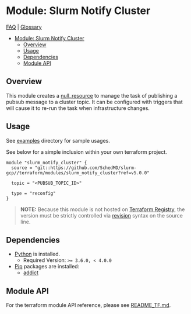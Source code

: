# Module: Slurm Notify Cluster

[FAQ](../../../docs/faq.md) | [Glossary](../../../docs/glossary.md)

<!-- mdformat-toc start --slug=github --no-anchors --maxlevel=6 --minlevel=1 -->

- [Module: Slurm Notify Cluster](#module-slurm-notify-cluster)
  - [Overview](#overview)
  - [Usage](#usage)
  - [Dependencies](#dependencies)
  - [Module API](#module-api)

<!-- mdformat-toc end -->

## Overview

This module creates a [null_resource](https://registry.terraform.io/providers/hashicorp/null/latest/docs/resources/resource) to manage the task of publishing a pubsub message to a cluster topic.
It can be configured with triggers that will cause it to re-run the task when infrastructure changes.

## Usage

See [examples](../../examples/slurm_notify_cluster/) directory for sample usages.

See below for a simple inclusion within your own terraform project.

```hcl
module "slurm_notify_cluster" {
  source = "git::https://github.com/SchedMD/slurm-gcp//terraform/modules/slurm_notify_cluster?ref=v5.0.0"

  topic = "<PUBSUB_TOPIC_ID>"

  type = "reconfig"
}
```

> **NOTE:** Because this module is not hosted on [Terraform Registry](../../../docs/glossary.md#terraform-registry), the version must be strictly controlled via [revision](https://www.terraform.io/language/modules/sources#selecting-a-revision) syntax on the source line.

## Dependencies

- [Python](../../../docs/glossary.md#python) is installed.
  - Required Version: `>= 3.6.0, < 4.0.0`
- [Pip](../../../docs/glossary.md#pip) packages are installed:
  - [addict](https://pypi.org/project/addict/)

## Module API

For the terraform module API reference, please see [README_TF.md](./README_TF.md).
